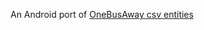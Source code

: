 An Android port of [OneBusAway csv entities](https://github.com/OneBusAway/onebusaway-csv-entities)

